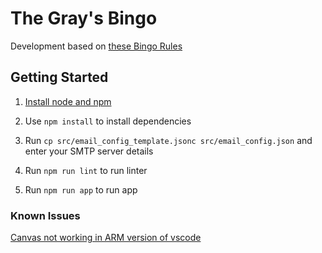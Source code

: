 # The Gray's Bingo
Development based on [these Bingo Rules](https://www.techopedia.com/gambling-guides/how-to-play-bingo#:~:text=You%20will%20receive%20a%20bingo,%2C%20or%20diagonally%2C%20wins%20bingo)

## Getting Started

1. [Install node and npm](https://docs.npmjs.com/downloading-and-installing-node-js-and-npm)

1. Use `npm install` to install dependencies

1. Run `cp src/email_config_template.jsonc src/email_config.json` and enter your SMTP server details

1. Run `npm run lint` to run linter

1. Run `npm run app` to run app

### Known Issues
[Canvas not working in ARM version of vscode](https://github.com/Automattic/node-canvas/issues/1662)
